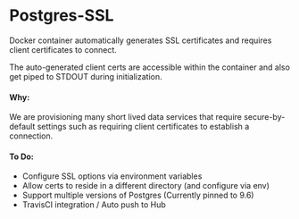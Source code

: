 # Postgres-SSL

Docker container automatically generates SSL certificates and requires client certificates to connect.

The auto-generated client certs are accessible within the container and also get piped to STDOUT during initialization.

#### Why:

We are provisioning many short lived data services that require secure-by-default settings such as requiring client certificates to establish a connection. 

#### To Do:

- Configure SSL options via environment variables
- Allow certs to reside in a different directory (and configure via env)
- Support multiple versions of Postgres (Currently pinned to 9.6)
- TravisCI integration / Auto push to Hub
